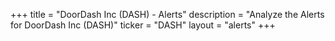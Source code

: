 +++
title = "DoorDash Inc (DASH) - Alerts"
description = "Analyze the Alerts for DoorDash Inc (DASH)"
ticker = "DASH"
layout = "alerts"
+++

